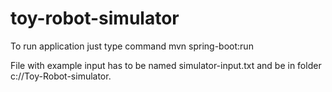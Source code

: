 # toy-robot-simulator

To run application just type command mvn spring-boot:run

File with example input has to be named simulator-input.txt and be in folder c://Toy-Robot-simulator.
